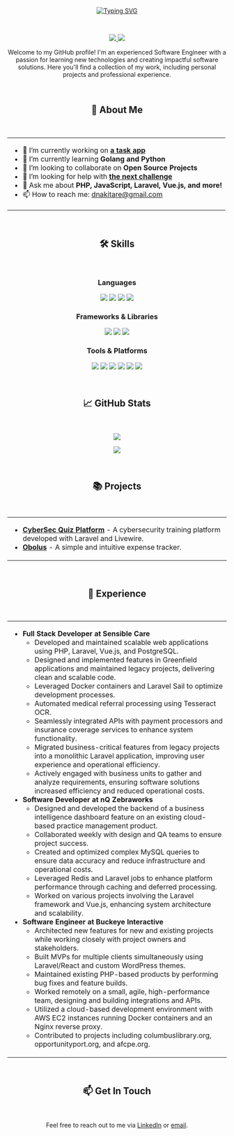 <p align="center">
  <a href="https://git.io/typing-svg"><img src="https://readme-typing-svg.demolab.com?font=Fira+Code&size=35&pause=1000&random=false&width=435&lines=Hi+there%2C+I'm+Daniel;Let's+build+something+together" alt="Typing SVG" /></a>
<p/>
  
<br>
<p align="center">
  <a href="https://www.linkedin.com/in/dnakitare/">
    <img src="https://img.shields.io/badge/-Daniel-blue?style=flat-square&logo=Linkedin&logoColor=white">
  </a>
  <a href="mailto:dnakitare@gmail.com">
    <img src="https://img.shields.io/badge/-dnakitare@gmail.com-c14438?style=flat-square&logo=Gmail&logoColor=white">
  </a>
</p>

<p align="center">Welcome to my GitHub profile! I'm an experienced Software Engineer with a passion for learning new technologies and creating impactful software solutions. Here you'll find a collection of my work, including personal projects and professional experience.</p>
<br>

<h2 align="center">🚀 About Me</h2>

<br>
<div align="center">
  <table border="0">
    <tr>
      <td>
        <ul>
          <li>🔭 I’m currently working on <strong><a href="https://github.com/Dnakitare/task-app">a task app</a></strong></li>
          <li>🌱 I’m currently learning <strong>Golang and Python</strong></li>
          <li>👯 I’m looking to collaborate on <strong>Open Source Projects</strong></li>
          <li>🤔 I’m looking for help with <strong><a href="#">the next challenge</a></strong></li>
          <li>💬 Ask me about <strong>PHP, JavaScript, Laravel, Vue.js, and more!</strong></li>
          <li>📫 How to reach me: <a href="mailto:dnakitare@gmail.com">dnakitare@gmail.com</a></li>
        </ul>
      </td>
    </tr>
  </table>
</div>
<br>

<h2 align="center">🛠️ Skills</h2>

<br>
<h3 align="center">Languages</h3>

<p align="center">
  <img src="https://img.shields.io/badge/-PHP-777BB4?style=flat&logo=php&logoColor=white">
  <img src="https://img.shields.io/badge/-JavaScript-F7DF1E?style=flat&logo=javascript&logoColor=black">
  <img src="https://img.shields.io/badge/-Python-3776AB?style=flat&logo=python&logoColor=white">
  <img src="https://img.shields.io/badge/-Go-00ADD8?style=flat&logo=go&logoColor=white">
</p>

<h3 align="center">Frameworks & Libraries</h3>

<p align="center">
  <img src="https://img.shields.io/badge/-Laravel-FF2D20?style=flat&logo=laravel&logoColor=white">
  <img src="https://img.shields.io/badge/-Vue.js-4FC08D?style=flat&logo=vue.js&logoColor=white">
  <img src="https://img.shields.io/badge/-Tailwind%20CSS-38B2AC?style=flat&logo=tailwind-css&logoColor=white">
</p>

<h3 align="center">Tools & Platforms</h3>

<p align="center">
  <img src="https://img.shields.io/badge/-Docker-2496ED?style=flat&logo=docker&logoColor=white">
  <img src="https://img.shields.io/badge/-PostgreSQL-336791?style=flat&logo=postgresql&logoColor=white">
  <img src="https://img.shields.io/badge/-MySQL-4479A1?style=flat&logo=mysql&logoColor=white">
  <img src="https://img.shields.io/badge/-Git-F05032?style=flat&logo=git&logoColor=white">
  <img src="https://img.shields.io/badge/-Redis-DC382D?style=flat&logo=redis&logoColor=white">
  <img src="https://img.shields.io/badge/-MongoDB-47A248?style=flat&logo=mongodb&logoColor=white">
</p>
<br>

<h2 align="center">📈 GitHub Stats</h2>

<br>
<p align="center">
  <img src="https://github-readme-stats.vercel.app/api?username=Dnakitare&count_private=true&hide=stars,prs,issues,contribs&show_icons=true&theme=radical">
</p>

<p align="center">
  <img src="https://github-readme-stats.vercel.app/api/top-langs/?username=Dnakitare&layout=compact&theme=radical">
</p>
<br>

<h2 align="center">📚 Projects</h2>

<br>
<div align="center">
  <table>
    <tr>
      <td>
        <ul>
          <li><strong><a href="https://github.com/Dnakitare/cybersec-quiz">CyberSec Quiz Platform</a></strong> - A cybersecurity training platform developed with Laravel and Livewire.</li>
          <li><strong><a href="https://github.com/Dnakitare/Obolus">Obolus</a></strong> - A simple and intuitive expense tracker.</li>
        </ul>
      </td>
    </tr>
  </table>
</div>
<br>

<h2 align="center">💼 Experience</h2>

<br>
<div align="center">
  <table>
    <tr>
      <td>
        <ul>
          <li><strong>Full Stack Developer at Sensible Care</strong>
            <ul>
              <li>Developed and maintained scalable web applications using PHP, Laravel, Vue.js, and PostgreSQL.</li>
              <li>Designed and implemented features in Greenfield applications and maintained legacy projects, delivering clean and scalable code.</li>
              <li>Leveraged Docker containers and Laravel Sail to optimize development processes.</li>
              <li>Automated medical referral processing using Tesseract OCR.</li>
              <li>Seamlessly integrated APIs with payment processors and insurance coverage services to enhance system functionality.</li>
              <li>Migrated business-critical features from legacy projects into a monolithic Laravel application, improving user experience and operational efficiency.</li>
              <li>Actively engaged with business units to gather and analyze requirements, ensuring software solutions increased efficiency and reduced operational costs.</li>
            </ul>
          </li>
          <li><strong>Software Developer at nQ Zebraworks</strong>
            <ul>
              <li>Designed and developed the backend of a business intelligence dashboard feature on an existing cloud-based practice management product.</li>
              <li>Collaborated weekly with design and QA teams to ensure project success.</li>
              <li>Created and optimized complex MySQL queries to ensure data accuracy and reduce infrastructure and operational costs.</li>
              <li>Leveraged Redis and Laravel jobs to enhance platform performance through caching and deferred processing.</li>
              <li>Worked on various projects involving the Laravel framework and Vue.js, enhancing system architecture and scalability.</li>
            </ul>
          </li>
          <li><strong>Software Engineer at Buckeye Interactive</strong>
            <ul>
              <li>Architected new features for new and existing projects while working closely with project owners and stakeholders.</li>
              <li>Built MVPs for multiple clients simultaneously using Laravel/React and custom WordPress themes.</li>
              <li>Maintained existing PHP-based products by performing bug fixes and feature builds.</li>
              <li>Worked remotely on a small, agile, high-performance team, designing and building integrations and APIs.</li>
              <li>Utilized a cloud-based development environment with AWS EC2 instances running Docker containers and an Nginx reverse proxy.</li>
              <li>Contributed to projects including columbuslibrary.org, opportunityport.org, and afcpe.org.</li>
            </ul>
          </li>
        </ul>
      </td>
    </tr>
  </table>
</div>
<br>

<h2 align="center">📫 Get In Touch</h2>

<br>
<p align="center">Feel free to reach out to me via <a href="https://www.linkedin.com/in/dnakitare/">LinkedIn</a> or <a href="mailto:dnakitare@gmail.com">email</a>.</p>
<br>
<br>
